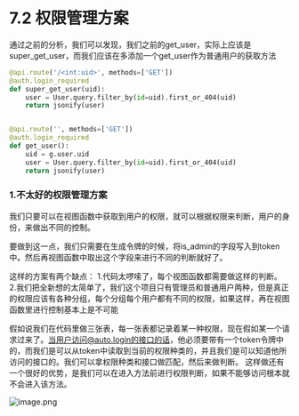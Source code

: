 # 7.2 权限管理方案


通过之前的分析，我们可以发现，我们之前的get_user，实际上应该是super_get_user，而我们应该在多添加一个get_user作为普通用户的获取方法
```python
@api.route('/<int:uid>', methods=['GET'])
@auth.login_required
def super_get_user(uid):
    user = User.query.filter_by(id=uid).first_or_404(uid)
    return jsonify(user)


@api.route('', methods=['GET'])
@auth.login_required
def get_user():
    uid = g.user.uid
    user = User.query.filter_by(id=uid).first_or_404(uid)
    return jsonify(user)
```
### 1.不太好的权限管理方案

我们只要可以在视图函数中获取到用户的权限，就可以根据权限来判断，用户的身份，来做出不同的控制。

要做到这一点，我们只需要在生成令牌的时候，将is_admin的字段写入到token中。然后再视图函数中取出这个字段来进行不同的判断就好了。

这样的方案有两个缺点：
1.代码太啰嗦了，每个视图函数都需要做这样的判断。
2.我们把全新想的太简单了，我们这个项目只有管理员和普通用户两种，但是真正的权限应该有各种分组，每个分组每个用户都有不同的权限，如果这样，再在视图函数里进行控制基本上是不可能


假如说我们在代码里做三张表，每一张表都记录着某一种权限，现在假如某一个请求过来了。当用户访问@auto.login的接口的话，他必须要带有一个token令牌中的，而我们是可以从token中读取到当前的权限种类的，并且我们是可以知道他所访问的接口的。我们可以拿权限种类和接口做匹配，然后来做判断。
这样做还有一个很好的优势，是我们可以在进入方法前进行权限判断，如果不能够访问根本就不会进入该方法。

![image.png](https://upload-images.jianshu.io/upload_images/7220971-ffa8d8564219ce87.png?imageMogr2/auto-orient/strip%7CimageView2/2/w/1240)

